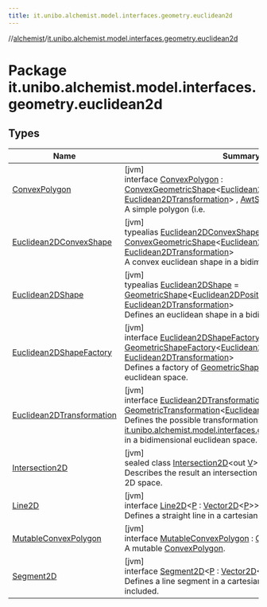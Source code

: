 ```yaml
---
title: it.unibo.alchemist.model.interfaces.geometry.euclidean2d
---
```

//[alchemist](../../index.html)/[it.unibo.alchemist.model.interfaces.geometry.euclidean2d](index.html)



# Package it.unibo.alchemist.model.interfaces.geometry.euclidean2d



## Types


| Name | Summary |
|---|---|
| [ConvexPolygon](-convex-polygon/index.html) | [jvm]<br>interface [ConvexPolygon](-convex-polygon/index.html) : [ConvexGeometricShape](../it.unibo.alchemist.model.interfaces.geometry/-convex-geometric-shape/index.html)<[Euclidean2DPosition](../it.unibo.alchemist.model.implementations.positions/-euclidean2-d-position/index.html), [Euclidean2DTransformation](-euclidean2-d-transformation/index.html)> , [AwtShapeCompatible](../it.unibo.alchemist.model.implementations.geometry/-awt-shape-compatible/index.html)<br>A simple polygon (i.e. |
| [Euclidean2DConvexShape](index.html#-786369621%2FClasslikes%2F-134779887) | [jvm]<br>typealias [Euclidean2DConvexShape](index.html#-786369621%2FClasslikes%2F-134779887) = [ConvexGeometricShape](../it.unibo.alchemist.model.interfaces.geometry/-convex-geometric-shape/index.html)<[Euclidean2DPosition](../it.unibo.alchemist.model.implementations.positions/-euclidean2-d-position/index.html), [Euclidean2DTransformation](-euclidean2-d-transformation/index.html)><br>A convex euclidean shape in a bidimensional environment. |
| [Euclidean2DShape](index.html#1496739300%2FClasslikes%2F-134779887) | [jvm]<br>typealias [Euclidean2DShape](index.html#1496739300%2FClasslikes%2F-134779887) = [GeometricShape](../it.unibo.alchemist.model.interfaces.geometry/-geometric-shape/index.html)<[Euclidean2DPosition](../it.unibo.alchemist.model.implementations.positions/-euclidean2-d-position/index.html), [Euclidean2DTransformation](-euclidean2-d-transformation/index.html)><br>Defines an euclidean shape in a bidimensional space. |
| [Euclidean2DShapeFactory](-euclidean2-d-shape-factory/index.html) | [jvm]<br>interface [Euclidean2DShapeFactory](-euclidean2-d-shape-factory/index.html) : [GeometricShapeFactory](../it.unibo.alchemist.model.interfaces.geometry/-geometric-shape-factory/index.html)<[Euclidean2DPosition](../it.unibo.alchemist.model.implementations.positions/-euclidean2-d-position/index.html), [Euclidean2DTransformation](-euclidean2-d-transformation/index.html)> <br>Defines a factory of [GeometricShape](../it.unibo.alchemist.model.interfaces.geometry/-geometric-shape/index.html) for a bidimensional euclidean space. |
| [Euclidean2DTransformation](-euclidean2-d-transformation/index.html) | [jvm]<br>interface [Euclidean2DTransformation](-euclidean2-d-transformation/index.html) : [GeometricTransformation](../it.unibo.alchemist.model.interfaces.geometry/-geometric-transformation/index.html)<[Euclidean2DPosition](../it.unibo.alchemist.model.implementations.positions/-euclidean2-d-position/index.html)> <br>Defines the possible transformations for a [it.unibo.alchemist.model.interfaces.geometry.GeometricShape](../it.unibo.alchemist.model.interfaces.geometry/-geometric-shape/index.html) in a bidimensional euclidean space. |
| [Intersection2D](-intersection2-d/index.html) | [jvm]<br>sealed class [Intersection2D](-intersection2-d/index.html)<out [V](-intersection2-d/index.html)><br>Describes the result an intersection operation in an euclidean 2D space. |
| [Line2D](-line2-d/index.html) | [jvm]<br>interface [Line2D](-line2-d/index.html)<[P](-line2-d/index.html) : [Vector2D](../it.unibo.alchemist.model.interfaces.geometry/-vector2-d/index.html)<[P](-line2-d/index.html)>><br>Defines a straight line in a cartesian plane. |
| [MutableConvexPolygon](-mutable-convex-polygon/index.html) | [jvm]<br>interface [MutableConvexPolygon](-mutable-convex-polygon/index.html) : [ConvexPolygon](-convex-polygon/index.html)<br>A mutable [ConvexPolygon](-convex-polygon/index.html). |
| [Segment2D](-segment2-d/index.html) | [jvm]<br>interface [Segment2D](-segment2-d/index.html)<[P](-segment2-d/index.html) : [Vector2D](../it.unibo.alchemist.model.interfaces.geometry/-vector2-d/index.html)<[P](-segment2-d/index.html)>><br>Defines a line segment in a cartesian plane, endpoints are included. |


